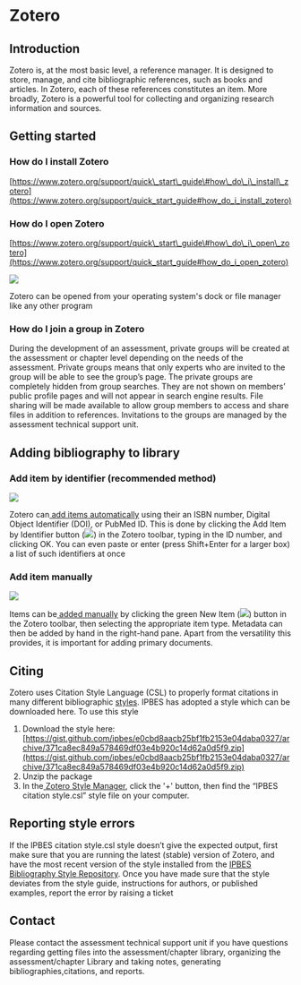 # Zotero

## Introduction

Zotero is, at the most basic level, a reference manager. It is designed to store, manage, and cite bibliographic references, such as books and articles. In Zotero, each of these references constitutes an item. More broadly, Zotero is a powerful tool for collecting and organizing research information and sources.

## Getting started

### How do I install Zotero

[https://www.zotero.org/support/quick\_start\_guide\#how\_do\_i\_install\_zotero](https://www.zotero.org/support/quick_start_guide#how_do_i_install_zotero)

### How do I open Zotero

[https://www.zotero.org/support/quick\_start\_guide\#how\_do\_i\_open\_zotero](https://www.zotero.org/support/quick_start_guide#how_do_i_open_zotero)

![](https://lh3.googleusercontent.com/CvRvENAkHu2Lc01hOTMVWLq6tkXVtsMDmWqXHS4cAJS6mi_v2V-FIyEyoGOQG5W4PsZTC6Lx6HnMQ_xp8KAZsX152RhuC64DjmTp599ko-eGOO9ppGobks93HqlSvF_DokAiFPmk)

Zotero can be opened from your operating system's dock or file manager like any other program

### How do I join a group in Zotero

During the development of an assessment, private groups will be created at the assessment or chapter level depending on the needs of the assessment. Private groups means that only experts who are invited to the group will be able to see the group’s page. The private groups are completely hidden from group searches. They are not shown on members’ public profile pages and will not appear in search engine results. File sharing will be made available to allow group members to access and share files in addition to references. Invitations to the groups are managed by the assessment technical support unit.

## Adding bibliography to library

### Add item by identifier \(recommended method\)

![](https://lh4.googleusercontent.com/Brvh4bF2mM6QrwqBCUjoayFrhjvF0bdrKMWRgsbOW1YOwMd8OQgaSHx-svytBz8Yr0EPvFBGck7-Km_HiVLHQbE8JutiEbUlnDiumejLjCS5Dmt2tcArgDWrFMaY1GdUB40nou62)

Zotero can[ add items automatically](https://www.zotero.org/support/getting_stuff_into_your_library#add_item_by_identifier) using their an ISBN number, Digital Object Identifier \(DOI\), or PubMed ID. This is done by clicking the Add Item by Identifier button \(![](https://lh3.googleusercontent.com/5lCwJPGGSY5xQo5XjT9D0XZSjc_MQkBddB9F_FmL3MGrMutz7S7IWHYQkHcLyX3jWOPP9_n9uAzvb7KXxyacHA1ZwJR_XJVA99Tcb3UBycaRaFruu_GWKohoc2yJV2SBFnim-mqm)\) in the Zotero toolbar, typing in the ID number, and clicking OK. You can even paste or enter \(press Shift+Enter for a larger box\) a list of such identifiers at once

### Add item manually

![](https://lh4.googleusercontent.com/gaXjM4-jeVHJzunEcBgr0gS1_t15sIi009yafOyZSRQGGoOnvHeNL98OwnLJH9FXbe7sedxyq93BKYJQNtm9sNYnHJwjOGKLf5P_NYV7kXN2jHj7m-v9eOZ4Y7qQcuJsJQPtRkxk)

Items can be[ added manually](https://www.zotero.org/support/getting_stuff_into_your_library#manually_adding_and_editing_items) by clicking the green New Item \(![](https://lh6.googleusercontent.com/WugT6Z9drtU8od8O4Nh0OhHmbtTxPieHCklTy79VyANybBmhFsPzjN7wVkZbTd347Ebe_byeyshnStUwMZmdLx1R6y_1hY1hoa13Wn4Nsim_FhI5Gl3GNYBHEWojIKZgbje2BL4d)\) button in the Zotero toolbar, then selecting the appropriate item type. Metadata can then be added by hand in the right-hand pane. Apart from the versatility this provides, it is important for adding primary documents.

## Citing

Zotero uses Citation Style Language \(CSL\) to properly format citations in many different bibliographic [styles](https://www.zotero.org/styles). IPBES has adopted a style which can be downloaded here. To use this style

1. Download the style here: [https://gist.github.com/ipbes/e0cbd8aacb25bf1fb2153e04daba0327/archive/371ca8ec849a578469df03e4b920c14d62a0d5f9.zip](https://gist.github.com/ipbes/e0cbd8aacb25bf1fb2153e04daba0327/archive/371ca8ec849a578469df03e4b920c14d62a0d5f9.zip)
2. Unzip the package
3. In the[ Zotero Style Manager](https://www.zotero.org/support/preferences/cite), click the '+' button, then find the “IPBES citation style.csl” style file on your computer. 

## Reporting style errors

If the IPBES citation style.csl style doesn’t give the expected output, first make sure that you are running the latest \(stable\) version of Zotero, and have the most recent version of the style installed from the [IPBES Bibliography Style Repository](https://gist.github.com/ipbes/e0cbd8aacb25bf1fb2153e04daba0327/archive/371ca8ec849a578469df03e4b920c14d62a0d5f9.zip). Once you have made sure that the style deviates from the style guide, instructions for authors, or published examples, report the error by raising a ticket

## Contact

Please contact the assessment technical support unit if you have questions regarding getting files into the assessment/chapter library, organizing the assessment/chapter Library and taking notes, generating bibliographies,citations, and reports.

